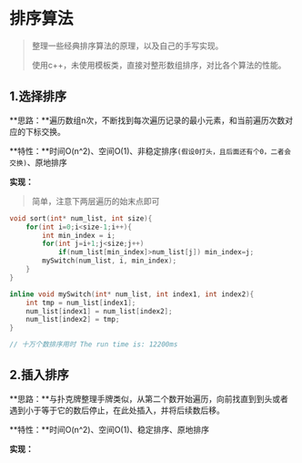 # 排序算法

> 整理一些经典排序算法的原理，以及自己的手写实现。
>
> 使用c++，未使用模板类，直接对整形数组排序，对比各个算法的性能。

## 1.选择排序

**思路：**遍历数组n次，不断找到每次遍历记录的最小元素，和当前遍历次数对应的下标交换。

**特性：**时间O(n^2)、空间O(1)、非稳定排序`(假设0打头，且后面还有个0，二者会交换)`、原地排序

**实现：**

> 简单，注意下两层遍历的始末点即可

```c++
void sort(int* num_list, int size){
    for(int i=0;i<size-1;i++){
        int min_index = i;
        for(int j=i+1;j<size;j++)
            if(num_list[min_index]>num_list[j]) min_index=j;
        mySwitch(num_list, i, min_index);
    }
}

inline void mySwitch(int* num_list, int index1, int index2){
    int tmp = num_list[index1];
    num_list[index1] = num_list[index2];
    num_list[index2] = tmp;
}

// 十万个数排序用时 The run time is: 12200ms
```

## 2.插入排序

**思路：**与扑克牌整理手牌类似，从第二个数开始遍历，向前找直到到头或者遇到小于等于它的数后停止，在此处插入，并将后续数后移。

**特性：**时间O(n^2)、空间O(1)、稳定排序、原地排序

**实现：**

> 